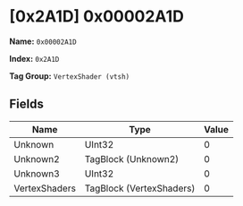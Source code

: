# [0x2A1D] 0x00002A1D

**Name:** ```0x00002A1D```

**Index:** ```0x2A1D```

**Tag Group:** ```VertexShader (vtsh)```

## Fields

Name	| Type	| Value
---	|---	|---	|
Unknown	|UInt32	|0
Unknown2	|TagBlock (Unknown2)	|0
Unknown3	|UInt32	|0
VertexShaders	|TagBlock (VertexShaders)	|0


